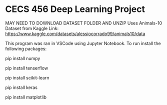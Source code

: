 # CECS 456 Deep Learning Project


MAY NEED TO DOWNLOAD DATASET FOLDER AND UNZIP
Uses Animals-10 Dataset from Kaggle
Link: https://www.kaggle.com/datasets/alessiocorrado99/animals10/data

This program was ran in VSCode using Jupyter Notebook.
To run install the following packages:

pip install numpy

pip install tenserflow

pip install scikit-learn

pip install keras

pip install matplotlib


